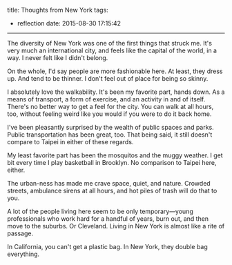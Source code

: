title: Thoughts from New York
tags:
  - reflection
date: 2015-08-30 17:15:42
---


The diversity of New York was one of the first things that struck me. It's very much an international city, and feels like the capital of the world, in a way. I never felt like I didn't belong.

On the whole, I'd say people are more fashionable here. At least, they dress up. And tend to be thinner. I don't feel out of place for being so skinny.

I absolutely love the walkability. It's been my favorite part, hands down. As a means of transport, a form of exercise, and an activity in and of itself. There's no better way to get a feel for the city. You can walk at all hours, too, without feeling weird like you would if you were to do it back home.

I've been pleasantly surprised by the wealth of public spaces and parks. Public transportation has been great, too. That being said, it still doesn't compare to Taipei in either of these regards.

My least favorite part has been the mosquitos and the muggy weather. I get bit every time I play basketball in Brooklyn. No comparison to Taipei here, either.

The urban-ness has made me crave space, quiet, and nature. Crowded streets, ambulance sirens at all hours, and hot piles of trash will do that to you.

A lot of the people living here seem to be only temporary—young professionals who work hard for a handful of years, burn out, and then move to the suburbs. Or Cleveland. Living in New York is almost like a rite of passage.

In California, you can't get a plastic bag. In New York, they double bag everything.
